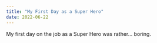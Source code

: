 ```yaml
---
title: "My First Day as a Super Hero"
date: 2022-06-22
---
```

My first day on the job as a Super Hero was rather... boring.
